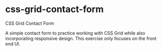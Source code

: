 # css-grid-contact-form
CSS Grid Contact Form

A simple contact form to practice working with CSS Grid while also incorporating responsive design. This exercise only focuses on the front end UI.
